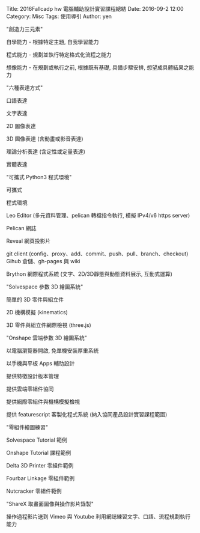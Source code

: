Title: 2016Fallcadp hw 電腦輔助設計實習課程總結
Date: 2016-09-2 12:00
Category: Misc
Tags: 使用導引
Author: yen



<!-- PELICAN_END_SUMMARY -->
</p>
<p>
"創造力三元素"
</p>
<p>

</p>
<p>
</p>
自學能力 - 根據特定主題, 自我學習能力
<p>
</p>
程式能力 - 規劃並執行特定格式化流程之能力
<p>
</p>
想像能力 - 在規劃或執行之前, 根據既有基礎, 具備步驟安排, 想望成具體結果之能力
<p>

</p>
<p>
"六種表達方式"
</p>
<p>

</p>
口語表達
<p>
</p>
文字表達
<p>
</p>
2D 圖像表達
<p>
</p>
3D 圖像表達 (含動畫或影音表達)
<p>
</p>
理論分析表達 (含定性或定量表達)
<p>
</p>
實體表達
<p>

</p>
<p>
"可攜式 Python3 程式環境"
</p>
<p>

</p>
可攜式
<p>
</p>
程式環境
<p>
</p>
Leo Editor (多元資料管理、pelican 轉檔指令執行, 模擬 IPv4/v6 https server)
<p>
</p>
Pelican 網誌
<p>
</p>
Reveal 網頁投影片
<p>
</p>
git client (config、proxy、add、commit、push、pull、branch、checkout)
Gihub 倉儲、gh-pages 與 wiki
<p>
</p>
Brython 網際程式系統 (文字、2D/3D靜態與動態資料展示, 互動式運算)
<p>

</p>
<p>
"Solvespace 參數 3D 繪圖系統"
</p>
<p>

</p>
簡單的 3D 零件與組立件
<p>
</p>
2D 機構模擬 (kinematics)
<p>
</p>
3D 零件與組立件網際檢視 (three.js)
<p>

</p>
<p>
"Onshape 雲端參數 3D 繪圖系統"
</p>
<p>

</p>
以電腦瀏覽器開啟, 免單機安裝厚重系統
<p>
</p>
以手機與平板 Apps 輔助設計
<p>
</p>
提供特徵設計版本管理
<p>
</p>
提供雲端零組件協同
<p>
</p>
提供網際零組件與機構模擬檢視
<p>
</p>
提供 featurescript 客製化程式系統 (納入協同產品設計實習課程範圍)
<p>

</p>
<p>
"零組件繪圖練習"
</p>
<p>

</p>
Solvespace Tutorial 範例
<p>
</p>
Onshape Tutorial 課程範例
<p>
</p>
Delta 3D Printer 零組件範例
<p>
</p>
Fourbar Linkage 零組件範例
<p>
</p>
Nutcracker 零組件範例
<p>

</p>
<p>
"ShareX 取畫面圖像與操作影片錄製"
</p>
<p>

</p>
操作過程影片送到 Vimeo 與 Youtube
利用網誌練習文字、口語、流程規劃執行能力
<p>
